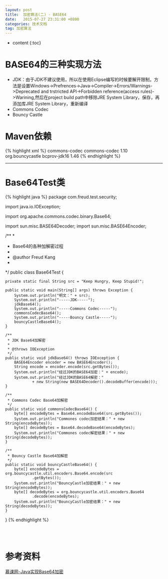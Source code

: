 ```yaml
---
layout: post
title:  加密算法(二) - BASE64
date:   2015-07-27 23:31:00 +0800
categories: 技术文档
tag: 加密算法
---
```


* content
{:toc}


BASE64的三种实现方法
====================================

* JDK：由于JDK不建议使用，所以在使用Eclipse编写的时候要解开限制，方法是设置Windows->Prefrences->Java->Compiler->Errors/Warnings->Deprecated and trstricted API->Forbidden reference(access rules)->Warining,然后在project build path中移除JRE System Library，保存，再添加库JRE System Library，重新编译
* Commons Codec
* Bouncy Castle

Maven依赖
===========================

{% highlight xml %}
<dependencies>
	<dependency>
		<groupId>commons-codec</groupId>
		<artifactId>commons-codec</artifactId>
		<version>1.10</version>
	</dependency>
	<dependency>
		<groupId>org.bouncycastle</groupId>
		<artifactId>bcprov-jdk16</artifactId>
		<version>1.46</version>
	</dependency>
</dependencies>
{% endhighlight %}

---

Base64Test类
===========================

{% highlight java %}
package com.freud.test.security;

import java.io.IOException;

import org.apache.commons.codec.binary.Base64;

import sun.misc.BASE64Decoder;
import sun.misc.BASE64Encoder;

/**
 * 
 * Base64的各种加解密过程
 * 
 * @author Freud Kang
 * 
 */
public class Base64Test {

	private static final String src = "Keep Hungry, Keep Stupid!";

	public static void main(String[] args) throws Exception {
		System.out.println("明文：" + src);
		System.out.println("-----JDK-----");
		jdkBase64();
		System.out.println("-----Commons Codec-----");
		commonsCodecBase64();
		System.out.println("-----Bouncy Castle-----");
		bouncyCastleBase64();
	}

	/**
	 * JDK Base64加解密
	 * 
	 * @throws IOException
	 */
	public static void jdkBase64() throws IOException {
		BASE64Encoder encoder = new BASE64Encoder();
		String encode = encoder.encode(src.getBytes());
		System.out.println("经过JDK的BASE64加密：" + encode);
		System.out.println("经过JDK的BASE64解密："
				+ new String(new BASE64Decoder().decodeBuffer(encode)));
	}

	/**
	 * Commons Codec Base64加解密
	 */
	public static void commonsCodecBase64() {
		byte[] encodeBytes = Base64.encodeBase64(src.getBytes());
		System.out.println("Commones codec加密结果：" + new String(encodeBytes));
		byte[] decodeBytes = Base64.decodeBase64(encodeBytes);
		System.out.println("Commones codec解密结果：" + new String(decodeBytes));
	}

	/**
	 * Bouncy Castle Base64加解密
	 */
	public static void bouncyCastleBase64() {
		byte[] encodeBytes = org.bouncycastle.util.encoders.Base64.encode(src
				.getBytes());
		System.out.println("BouncyCastle加密结果：" + new String(encodeBytes));
		byte[] decodeBytes = org.bouncycastle.util.encoders.Base64
				.decode(encodeBytes);
		System.out.println("BouncyCastle加密结果：" + new String(decodeBytes));
	}
}
{% endhighlight %}

<br />
<br />

参考资料
===========================

[慕课网-Java实现Base64加密](http://www.imooc.com/learn/285)

<br />
<br />